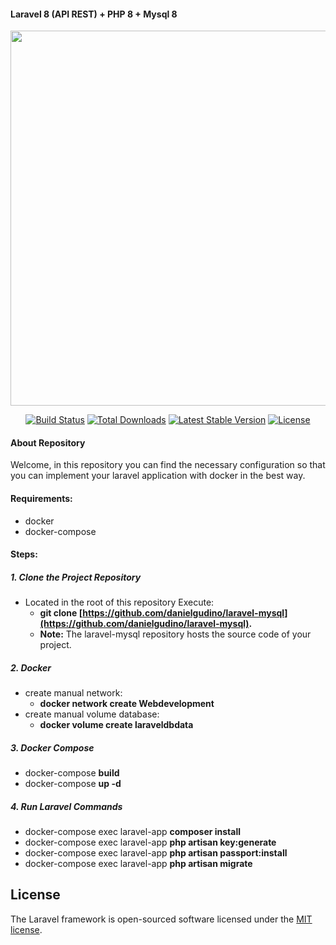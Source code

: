 #### Laravel 8 (API REST) + PHP 8 + Mysql 8

<p align="center"><a href="https://laravel.com" target="_blank"><img src="https://i.ibb.co/D4Rpj92/Selection-021.png" width="600"></a></p>

<p align="center">
<a href="https://travis-ci.org/laravel/framework"><img src="https://travis-ci.org/laravel/framework.svg" alt="Build Status"></a>
<a href="https://packagist.org/packages/laravel/framework"><img src="https://img.shields.io/packagist/dt/laravel/framework" alt="Total Downloads"></a>
<a href="https://packagist.org/packages/laravel/framework"><img src="https://img.shields.io/packagist/v/laravel/framework" alt="Latest Stable Version"></a>
<a href="https://packagist.org/packages/laravel/framework"><img src="https://img.shields.io/packagist/l/laravel/framework" alt="License"></a>
</p>

#### About Repository

Welcome, in this repository you can find the necessary configuration so that you can implement your laravel application with docker in the best way.

#### Requirements:
- docker
- docker-compose

#### Steps:

##### 1. Clone the Project Repository 
- Located in the root of this repository Execute: 
  - **git clone [https://github.com/danielgudino/laravel-mysql](https://github.com/danielgudino/laravel-mysql).**
  - **Note:** The laravel-mysql repository hosts the source code of your project.

##### 2. Docker
- create manual network: 
   - **docker network create Webdevelopment**
- create manual volume database: 
   - **docker volume create laraveldbdata**

##### 3. Docker Compose
- docker-compose **build**
- docker-compose **up -d**

##### 4. Run Laravel Commands
- docker-compose exec laravel-app **composer install**
- docker-compose exec laravel-app **php artisan key:generate**
- docker-compose exec laravel-app **php artisan passport:install**
- docker-compose exec laravel-app **php artisan migrate**

## License

The Laravel framework is open-sourced software licensed under the [MIT license](https://opensource.org/licenses/MIT).

